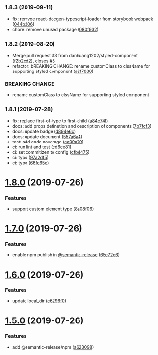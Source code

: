 ## <small>1.8.3 (2019-09-11)</small>

* fix: remvoe react-docgen-typescript-loader from storybook webpack ([044b206](https://github.com/danhuang1202/react-aspect-ratio-fence/commit/044b206))
* chore: remove unused package ([080f932](https://github.com/danhuang1202/react-aspect-ratio-fence/commit/080f932))

## <small>1.8.2 (2019-08-20)</small>

* Merge pull request #3 from danhuang1202/styled-component ([f2b2cd2](https://github.com/danhuang1202/react-aspect-ratio-fence/commit/f2b2cd2)), closes [#3](https://github.com/danhuang1202/react-aspect-ratio-fence/issues/3)
* refactor: bREAKING CHANGE: rename customClass to clssName for supporting styled component ([a2f7888](https://github.com/danhuang1202/react-aspect-ratio-fence/commit/a2f7888))


### BREAKING CHANGE

* rename customClass to clssName for supporting styled component

## <small>1.8.1 (2019-07-28)</small>

* fix: replace first-of-type to first-child ([a84c74f](https://github.com/danhuang1202/react-aspect-ratio-fence/commit/a84c74f))
* docs: add props definetion and description of components ([7b7fcf3](https://github.com/danhuang1202/react-aspect-ratio-fence/commit/7b7fcf3))
* docs: update badge ([d894e6c](https://github.com/danhuang1202/react-aspect-ratio-fence/commit/d894e6c))
* docs: update document ([557a6a4](https://github.com/danhuang1202/react-aspect-ratio-fence/commit/557a6a4))
* test: add code coverage ([ec09a79](https://github.com/danhuang1202/react-aspect-ratio-fence/commit/ec09a79))
* ci: run lint and test ([cd6ce81](https://github.com/danhuang1202/react-aspect-ratio-fence/commit/cd6ce81))
* ci: set commitizen to config ([cfbd475](https://github.com/danhuang1202/react-aspect-ratio-fence/commit/cfbd475))
* ci: typo ([97a2df5](https://github.com/danhuang1202/react-aspect-ratio-fence/commit/97a2df5))
* ci: typo ([66fc65e](https://github.com/danhuang1202/react-aspect-ratio-fence/commit/66fc65e))

# [1.8.0](https://github.com/danhuang1202/react-aspect-ratio-fence/compare/v1.7.0...v1.8.0) (2019-07-26)


### Features

* support custom element type ([8a08f06](https://github.com/danhuang1202/react-aspect-ratio-fence/commit/8a08f06))

# [1.7.0](https://github.com/danhuang1202/react-aspect-ratio-fence/compare/v1.6.0...v1.7.0) (2019-07-26)


### Features

* enable npm publish in [@semantic-release](https://github.com/semantic-release) ([65e72c6](https://github.com/danhuang1202/react-aspect-ratio-fence/commit/65e72c6))

# [1.6.0](https://github.com/danhuang1202/react-aspect-ratio-fence/compare/v1.5.0...v1.6.0) (2019-07-26)


### Features

* update local_dir ([c6296f0](https://github.com/danhuang1202/react-aspect-ratio-fence/commit/c6296f0))

# [1.5.0](https://github.com/danhuang1202/react-aspect-ratio-fence/compare/v1.4.0...v1.5.0) (2019-07-26)


### Features

* add @semantic-release/npm ([a623098](https://github.com/danhuang1202/react-aspect-ratio-fence/commit/a623098))

